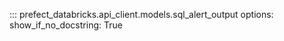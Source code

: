 ::: prefect_databricks.api_client.models.sql_alert_output
    options:
      show_if_no_docstring: True